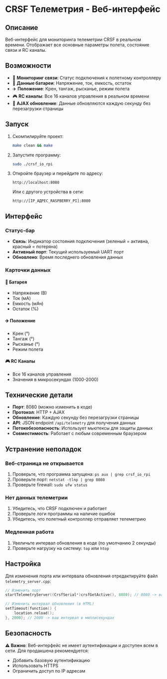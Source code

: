 # CRSF Телеметрия - Веб-интерфейс

## Описание

Веб-интерфейс для мониторинга телеметрии CRSF в реальном времени. Отображает все основные параметры полета, состояние связи и RC каналы.

## Возможности

- 📡 **Мониторинг связи**: Статус подключения к полетному контроллеру
- 🔋 **Данные батареи**: Напряжение, ток, емкость, остаток
- ✈️ **Положение**: Крен, тангаж, рысканье, режим полета
- 🎮 **RC каналы**: Все 16 каналов управления в реальном времени
- 🔄 **AJAX обновление**: Данные обновляются каждую секунду без перезагрузки страницы

## Запуск

1. Скомпилируйте проект:
   ```bash
   make clean && make
   ```

2. Запустите программу:
   ```bash
   sudo ./crsf_io_rpi
   ```

3. Откройте браузер и перейдите по адресу:
   ```
   http://localhost:8080
   ```
   
   Или с другого устройства в сети:
   ```
   http://[IP_АДРЕС_RASPBERRY_PI]:8080
   ```

## Интерфейс

### Статус-бар
- **Связь**: Индикатор состояния подключения (зеленый = активна, красный = потеряна)
- **Активный порт**: Текущий используемый UART порт
- **Обновлено**: Время последнего обновления данных

### Карточки данных

#### 🔋 Батарея
- Напряжение (В)
- Ток (мА)
- Емкость (мАч)
- Остаток (%)


#### ✈️ Положение
- Крен (°)
- Тангаж (°)
- Рысканье (°)
- Режим полета

#### 🎮 RC Каналы
- Все 16 каналов управления
- Значения в микросекундах (1000-2000)

## Технические детали

- **Порт**: 8080 (можно изменить в коде)
- **Протокол**: HTTP + AJAX
- **Обновление**: Каждую секунду без перезагрузки страницы
- **API**: JSON endpoint `/api/telemetry` для получения данных
- **Потокобезопасность**: Использует мьютексы для защиты данных
- **Совместимость**: Работает с любым современным браузером

## Устранение неполадок

### Веб-страница не открывается
1. Проверьте, что программа запущена: `ps aux | grep crsf_io_rpi`
2. Проверьте порт: `netstat -tlnp | grep 8080`
3. Проверьте firewall: `sudo ufw status`

### Нет данных телеметрии
1. Убедитесь, что CRSF подключен и работает
2. Проверьте логи программы на наличие ошибок
3. Убедитесь, что полетный контроллер отправляет телеметрию

### Медленная работа
1. Увеличьте интервал обновления в коде (по умолчанию 2 секунды)
2. Проверьте нагрузку на систему: `top` или `htop`

## Настройка

Для изменения порта или интервала обновления отредактируйте файл `telemetry_server.cpp`:

```cpp
// Изменить порт
startTelemetryServer((CrsfSerial*)crsfGetActive(), 8080); // 8080 -> ваш порт

// Изменить интервал обновления (в HTML)
setTimeout(function() {
    location.reload();
}, 2000); // 2000 -> ваш интервал в миллисекундах
```

## Безопасность

⚠️ **Важно**: Веб-интерфейс не имеет аутентификации и доступен всем в сети. Для продакшена рекомендуется:
- Добавить базовую аутентификацию
- Использовать HTTPS
- Ограничить доступ по IP адресам
